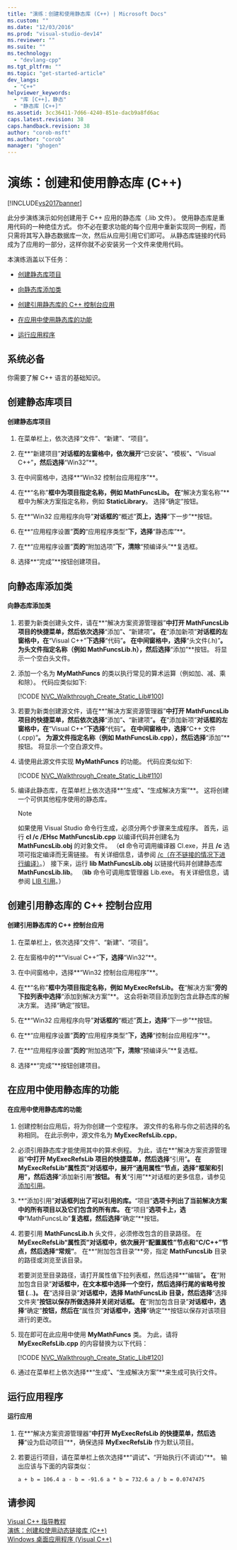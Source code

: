 ```yaml
---
title: "演练：创建和使用静态库 (C++) | Microsoft Docs"
ms.custom: ""
ms.date: "12/03/2016"
ms.prod: "visual-studio-dev14"
ms.reviewer: ""
ms.suite: ""
ms.technology: 
  - "devlang-cpp"
ms.tgt_pltfrm: ""
ms.topic: "get-started-article"
dev_langs: 
  - "C++"
helpviewer_keywords: 
  - "库 [C++]，静态"
  - "静态库 [C++]"
ms.assetid: 3cc36411-7d66-4240-851e-dacb9a8fd6ac
caps.latest.revision: 38
caps.handback.revision: 38
author: "corob-msft"
ms.author: "corob"
manager: "ghogen"
---
```

# 演练：创建和使用静态库 (C++)
[!INCLUDE[vs2017banner](../assembler/inline/includes/vs2017banner.md)]

此分步演练演示如何创建用于 C\+\+ 应用的静态库（.lib 文件）。 使用静态库是重用代码的一种绝佳方式。 你不必在要求功能的每个应用中重新实现同一例程，而只需将其写入静态数据库一次，然后从应用引用它们即可。 从静态库链接的代码成为了应用的一部分，这样你就不必安装另一个文件来使用代码。  
  
 本演练涵盖以下任务：  
  
-   [创建静态库项目](#BKMK_CreateLibProject)  
  
-   [向静态库添加类](#BKMK_AddClassToLib)  
  
-   [创建引用静态库的 C++ 控制台应用](#BKMK_CreateAppToRefTheLib)  
  
-   [在应用中使用静态库的功能](#BKMK_UseLibInApp)  
  
-   [运行应用程序](#BKMK_RunApp)  
  
## 系统必备  
 你需要了解 C\+\+ 语言的基础知识。  
  
##  <a name="BKMK_CreateLibProject"></a> 创建静态库项目  
  
#### 创建静态库项目  
  
1.  在菜单栏上，依次选择“文件”、“新建”、“项目”。  
  
2.  在**“新建项目”**对话框的左窗格中，依次展开**“已安装”**、**“模板”**、**“Visual C\+\+”**，然后选择**“Win32”**。  
  
3.  在中间窗格中，选择**“Win32 控制台应用程序”**。  
  
4.  在**“名称”**框中为项目指定名称，例如 **MathFuncsLib**。 在**“解决方案名称”**框中为解决方案指定名称，例如 **StaticLibrary**。 选择“确定”按钮。  
  
5.  在**“Win32 应用程序向导”**对话框的**“概述”**页上，选择**“下一步”**按钮。  
  
6.  在**“应用程序设置”**页的**“应用程序类型”**下，选择**“静态库”**。  
  
7.  在**“应用程序设置”**页的**“附加选项”**下，清除**“预编译头”**复选框。  
  
8.  选择**“完成”**按钮创建项目。  
  
##  <a name="BKMK_AddClassToLib"></a> 向静态库添加类  
  
#### 向静态库添加类  
  
1.  若要为新类创建头文件，请在**“解决方案资源管理器”**中打开 **MathFuncsLib** 项目的快捷菜单，然后依次选择**“添加”**、**“新建项”**。 在**“添加新项”**对话框的左窗格中，在**“Visual C\+\+”**下选择**“代码”**。 在中间窗格中，选择**“头文件\(.h\)”**。 为头文件指定名称（例如 **MathFuncsLib.h**），然后选择**“添加”**按钮。 将显示一个空白头文件。  
  
2.  添加一个名为 **MyMathFuncs** 的类以执行常见的算术运算（例如加、减、乘和除）。 代码应类似如下:  
  
     [!CODE [NVC_Walkthrough_Create_Static_Lib#100](../CodeSnippet/VS_Snippets_Cpp/nvc_walkthrough_create_static_lib#100)]  
  
3.  若要为新类创建源文件，请在**“解决方案资源管理器”**中打开 **MathFuncsLib** 项目的快捷菜单，然后依次选择**“添加”**、**“新建项”**。 在**“添加新项”**对话框的左窗格中，在**“Visual C\+\+”**下选择**“代码”**。 在中间窗格中，选择**“C\+\+ 文件\(.cpp\)”**。 为源文件指定名称（例如 **MathFuncsLib.cpp**），然后选择**“添加”**按钮。 将显示一个空白源文件。  
  
4.  请使用此源文件实现 **MyMathFuncs** 的功能。 代码应类似如下:  
  
     [!CODE [NVC_Walkthrough_Create_Static_Lib#110](../CodeSnippet/VS_Snippets_Cpp/nvc_walkthrough_create_static_lib#110)]  
  
5.  编译此静态库，在菜单栏上依次选择**“生成”**、**“生成解决方案”**。 这将创建一个可供其他程序使用的静态库。  
  
    > [!NOTE]
    >  如果使用 Visual Studio 命令行生成，必须分两个步骤来生成程序。 首先，运行 **cl \/c \/EHsc MathFuncsLib.cpp** 以编译代码并创建名为 **MathFuncsLib.obj** 的对象文件。 （**cl** 命令可调用编译器 Cl.exe，并且 **\/c** 选项可指定编译而无需链接。 有关详细信息，请参阅 [\/c（在不链接的情况下进行编译）](../build/reference/c-compile-without-linking.md)。） 接下来，运行 **lib MathFuncsLib.obj** 以链接代码并创建静态库 **MathFuncsLib.lib**。 （**lib** 命令可调用库管理器 Lib.exe。 有关详细信息，请参阅 [LIB 引用](../build/reference/lib-reference.md)。）  
  
##  <a name="BKMK_CreateAppToRefTheLib"></a> 创建引用静态库的 C\+\+ 控制台应用  
  
#### 创建引用静态库的 C\+\+ 控制台应用  
  
1.  在菜单栏上，依次选择“文件”、“新建”、“项目”。  
  
2.  在左窗格中的**“Visual C\+\+”**下，选择**“Win32”**。  
  
3.  在中间窗格中，选择**“Win32 控制台应用程序”**。  
  
4.  在**“名称”**框中为项目指定名称，例如 **MyExecRefsLib**。 在**“解决方案”**旁的下拉列表中选择**“添加到解决方案”**。 这会将新项目添加到包含此静态库的解决方案。 选择“确定”按钮。  
  
5.  在**“Win32 应用程序向导”**对话框的**“概述”**页上，选择**“下一步”**按钮。  
  
6.  在**“应用程序设置”**页的**“应用程序类型”**下，选择**“控制台应用程序”**。  
  
7.  在**“应用程序设置”**页的**“附加选项”**下，清除**“预编译头”**复选框。  
  
8.  选择**“完成”**按钮创建项目。  
  
##  <a name="BKMK_UseLibInApp"></a> 在应用中使用静态库的功能  
  
#### 在应用中使用静态库的功能  
  
1.  创建控制台应用后，将为你创建一个空程序。 源文件的名称与你之前选择的名称相同。 在此示例中，源文件名为 **MyExecRefsLib.cpp**。  
  
2.  必须引用静态库才能使用其中的算术例程。 为此，请在**“解决方案资源管理器”**中打开 **MyExecRefsLib** 项目的快捷菜单，然后选择**“引用”**。 在 **MyExecRefsLib“属性页”**对话框中，展开**“通用属性”**节点，选择**“框架和引用”**，然后选择**“添加新引用”**按钮。 有关**“引用”**对话框的更多信息，请参见 [添加引用](../ide/adding-references-in-visual-cpp-projects.md)。  
  
3.  **“添加引用”**对话框列出了可以引用的库。**“项目”**选项卡列出了当前解决方案中的所有项目以及它们包含的所有库。 在**“项目”**选项卡上，选中**“MathFuncsLib”**复选框，然后选择**“确定”**按钮。  
  
4.  若要引用 **MathFuncsLib.h** 头文件，必须修改包含的目录路径。 在 **MyExecRefsLib“属性页”**对话框中，依次展开**“配置属性”**节点和**“C\/C\+\+”**节点，然后选择**“常规”**。 在**“附加包含目录”**旁，指定 **MathFuncsLib** 目录的路径或浏览至该目录。  
  
     若要浏览至目录路径，请打开属性值下拉列表框，然后选择**“编辑”**。 在**“附加包含目录”**对话框中，在文本框中选择一个空行，然后选择行尾的省略号按钮 \(**…**\)。 在**“选择目录”**对话框中，选择 **MathFuncsLib** 目录，然后选择**“选择文件夹”**按钮以保存所做选择并关闭对话框。 在**“附加包含目录”**对话框中，选择**“确定”**按钮，然后在**“属性页”**对话框中，选择**“确定”**按钮以保存对该项目进行的更改。  
  
5.  现在即可在此应用中使用 **MyMathFuncs** 类。 为此，请将 **MyExecRefsLib.cpp** 的内容替换为以下代码：  
  
     [!CODE [NVC_Walkthrough_Create_Static_Lib#120](../CodeSnippet/VS_Snippets_Cpp/nvc_walkthrough_create_static_lib#120)]  
  
6.  通过在菜单栏上依次选择**“生成”**、**“生成解决方案”**来生成可执行文件。  
  
##  <a name="BKMK_RunApp"></a> 运行应用程序  
  
#### 运行应用  
  
1.  在**“解决方案资源管理器”**中打开 **MyExecRefsLib** 的快捷菜单，然后选择**“设为启动项目”**，确保选择 **MyExecRefsLib** 作为默认项目。  
  
2.  若要运行项目，请在菜单栏上依次选择**“调试”**、**“开始执行\(不调试\)”**。 输出应该与下面的内容类似：  
  
    ```Output  
    a + b = 106.4 a - b = -91.6 a * b = 732.6 a / b = 0.0747475  
    ```  
  
## 请参阅  
 [Visual C\+\+ 指导教程](http://msdn.microsoft.com/zh-cn/499cb66f-7df1-45d6-8b6b-33d94fd1f17c)   
 [演练：创建和使用动态链接库 \(C\+\+\)](../build/walkthrough-creating-and-using-a-dynamic-link-library-cpp.md)   
 [Windows 桌面应用程序 \(Visual C\+\+\)](../windows/desktop-applications-visual-cpp.md)